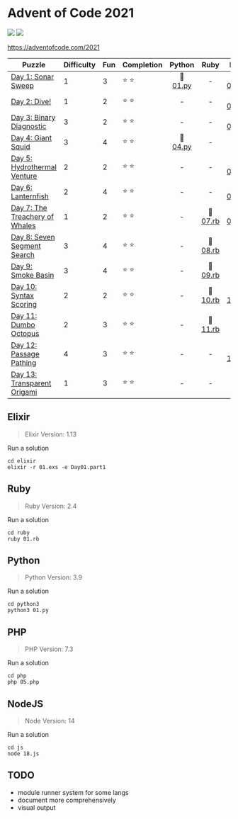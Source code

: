 # Advent of Code 2021

![](https://img.shields.io/badge/days%20completed-13-red) ![](https://img.shields.io/badge/stars%20⭐-26-yellow)

https://adventofcode.com/2021

| Puzzle | Difficulty | Fun | Completion | Python | Ruby | Elixir | PHP | JS | other |
|--------|------------|-----|------------|:------:|:----:|:------:|:---:|:--:|:-----:|
| [Day 1: Sonar Sweep](https://adventofcode.com/2021/day/1) | 1 | 3 | :star: :star: | :snake: [01.py](python3/01.py) | - | :heart_decoration: [01.exs](elixir/01.exs) | - | - | - |
| [Day 2: Dive!](https://adventofcode.com/2021/day/2)  | 1 | 2 | :star: :star: | - | - | :heart_decoration: [02.exs](elixir/02.exs) | - | - | - |
| [Day 3: Binary Diagnostic](https://adventofcode.com/2021/day/3)  | 3 | 2 | :star: :star: | - | - | :heart_decoration: [03.exs](elixir/03.exs) | - | - | - |
| [Day 4: Giant Squid](https://adventofcode.com/2021/day/4)  | 3 | 4 | :star: :star: | :snake: [04.py](python3/04.py) | - | - | - | - | - |
| [Day 5: Hydrothermal Venture](https://adventofcode.com/2021/day/5)  | 2 | 2 | :star: :star: | - | - | :heart_decoration: [05.exs](elixir/05.exs) | :elephant: [05.php](php/05.php) | - | - |
| [Day 6: Lanternfish](https://adventofcode.com/2021/day/6)  | 2 | 4 | :star: :star: | - | - | :heart_decoration: [06.exs](elixir/06.exs) | - | - | - |
| [Day 7: The Treachery of Whales](https://adventofcode.com/2021/day/7)  | 1 | 2 | :star: :star: | - | :rotating_light: [07.rb](ruby/07.rb) | :heart_decoration: [07.exs](elixir/07.exs) | - | - | - |
| [Day 8: Seven Segment Search](https://adventofcode.com/2021/day/8)  | 3 | 4 | :star: :star: | - | :rotating_light: [08.rb](ruby/08.rb) | - | - | - | - |
| [Day 9: Smoke Basin](https://adventofcode.com/2021/day/9)  | 3 | 4 | :star: :star: | - | :rotating_light: [09.rb](ruby/09.rb) | - | - | - | - |
| [Day 10: Syntax Scoring](https://adventofcode.com/2021/day/10)  | 2 | 2 | :star: :star: | - | :rotating_light: [10.rb](ruby/10.rb) | :heart_decoration: [10.exs](elixir/10.exs) | - | - | - |
| [Day 11: Dumbo Octopus](https://adventofcode.com/2021/day/11)  | 2 | 3 | :star: :star: | - | :rotating_light: [11.rb](ruby/11.rb) | - | - | - | - |
| [Day 12: Passage Pathing](https://adventofcode.com/2021/day/12)  | 4 | 3 | :star: :star: | - | - | :heart_decoration: [12.exs](elixir/12.exs) | - | - | - |
| [Day 13: Transparent Origami](https://adventofcode.com/2021/day/13)  | 1 | 3 | :star: :star: | - | - | - | :elephant: [13.php](php/13.php) | :jack_o_lantern: [13.js](js/13.js) | - |

## Elixir

> Elixir Version: 1.13

Run a solution

```
cd elixir
elixir -r 01.exs -e Day01.part1
```

## Ruby

> Ruby Version: 2.4

Run a solution

```
cd ruby
ruby 01.rb
```

## Python

> Python Version: 3.9

Run a solution

```
cd python3
python3 01.py
```

## PHP

> PHP Version: 7.3

Run a solution

```
cd php
php 05.php
```
## NodeJS

> Node Version: 14

Run a solution

```
cd js
node 18.js
```

## TODO

- module runner system for some langs
- document more comprehensively
- visual output
